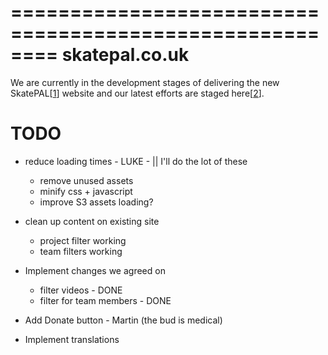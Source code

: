 ========================================================
skatepal.co.uk
========================================================
We are currently in the development stages of delivering the new SkatePAL[[1]] website
and our latest efforts are staged here[[2]].

TODO
====
  - reduce loading times - LUKE - || I'll do the lot of these
    - remove unused assets
    - minify css + javascript
    - improve S3 assets loading?

  - clean up content on existing site
    - project filter working
    - team filters working

  - Implement changes we agreed on
    - filter videos - DONE
    - filter for team members - DONE
  - Add Donate button - Martin (the bud is medical)
  - Implement translations


[1]: https://www.skatepal.co.uk
[2]: http://skatepal-app.herokuapp.com/
